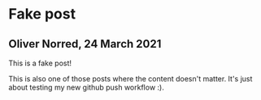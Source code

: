 # Fake post

## Oliver Norred, 24 March 2021

This is a fake post!

This is also one of those posts where the content doesn't matter. It's just about testing my new github push workflow :).